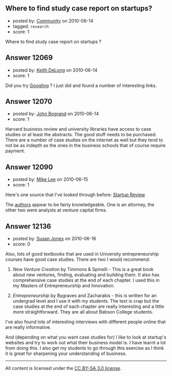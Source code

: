 ## Where to find study case report on startups?

- posted by: [Community](https://stackexchange.com/users/-1/-1-community) on 2010-06-14
- tagged: `research`
- score: 1

Where to find study case report on startups ?


## Answer 12069

- posted by: [Keith DeLong](https://stackexchange.com/users/-1/888-keith-delong) on 2010-06-14
- score: 1

<p>Did you try <a href="http://www.google.com/search?client=safari&amp;rls=en&amp;q=startup+case+studies&amp;ie=UTF-8&amp;oe=UTF-8" rel="nofollow">Googling</a> ? I just did and found a number of interesting links.</p>



## Answer 12070

- posted by: [John Bogrand](https://stackexchange.com/users/-1/3577-john-bogrand) on 2010-06-14
- score: 1

Harvard business review and university libraries have access to case studies or at least the abstracts.  The good stuff needs to be purchased.  There are a number of case studies on the internet as well but they tend to not be as indepth as the ones in the business schools that of course require payment.


## Answer 12090

- posted by: [Mike Lee](https://stackexchange.com/users/-1/3589-mike-lee) on 2010-06-15
- score: 1

<p>Here's one source that I've looked through before: <a href="http://www.startup-review.com/blog/case-study-index/index.php" rel="nofollow">Startup Review</a></p>

<p>The <a href="http://www.startup-review.com/blog/authors/" rel="nofollow">authors</a> appear to be fairly knowledgeable. One is an attorney, the other two were analysts at venture capital firms.</p>



## Answer 12136

- posted by: [Susan Jones](https://stackexchange.com/users/-1/2737-susan-jones) on 2010-06-16
- score: 0

Also, lots of good textbooks that are used in University entrepreneurship courses have good case studies. There are two I would recommend:

 1. *New Venture Creation* by Timmons & Spinelli - This is a great book about new ventures, finding, evaluating and building them. It also has comprehensive case studies at the end of each chapter. I used this in my Masters of Entrepreneurship and Innovation.

 2. *Entrepreneurship* by Bygraves and Zacharakis - this is written for an undergrad level and I use it with my students. The text is crap but the case studies at the end of each chapter are really interesting and a little more straightforward. They are all about Babson College students.

I've also found lots of interesting interviews with different people online that are really informative.

And (depending on what you want case studies for) I like to look at startup's websites and try to work out what their business model is. I have learnt a lot from doing this. I also get my students to go through this exercise as I think it is great for sharpening your understanding of business.



---

All content is licensed under the [CC BY-SA 3.0 license](https://creativecommons.org/licenses/by-sa/3.0/).
